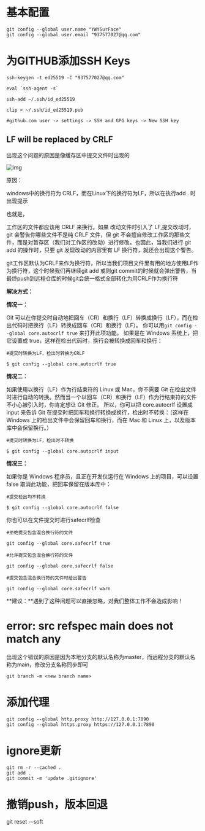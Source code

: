 

# 基本配置

```
git config --global user.name "YWYSurFace"
git config --global user.email "937577027@qq.com"
```



# 为GITHUB添加SSH Keys

```shell
ssh-keygen -t ed25519 -C "937577027@qq.com"

eval `ssh-agent -s`

ssh-add ~/.ssh/id_ed25519

clip < ~/.ssh/id_ed25519.pub

#github.com user -> settings -> SSH and GPG keys -> New SSH key
```



## LF will be replaced by CRLF

出现这个问题的原因是像缓存区中提交文件时出现的

![img](https://ywy-imgsubmit.oss-cn-shanghai.aliyuncs.com/img/20190901150758611.png)

原因：

windows中的换行符为 CRLF，而在Linux下的换行符为LF，所以在执行add . 时出现提示

也就是，

工作区的文件都应该用 CRLF 来换行。如果 改动文件时引入了 LF,提交改动时，git 会警告你哪些文件不是纯 CRLF 文件，但 git 不会擅自修改工作区的那些文件，而是对暂存区（我们对工作区的改动）进行修改。也因此，当我们进行 git add 的操作时，只要 git 发现改动的内容里有 LF 换行符，就还会出现这个警告。


git工作区默认为CRLF来作为换行符，所以当我们项目文件里有用的地方使用LF作为换行符，这个时候我们再继续git add 或则git commit的时候就会弹出警告，当最终push到远程仓库的时候git会统一格式全部转化为用CRLF作为换行符 



**解决方式：** 

**情况一：**

Git 可以在你提交时自动地把回车（CR）和换行（LF）转换成换行（LF），而在检出代码时把换行（LF）转换成回车（CR）和换行（LF）。 你可以用`git config --global core.autocrlf true` 来打开此项功能。 如果是在 Windows 系统上，把它设置成 true，这样在检出代码时，换行会被转换成回车和换行：

```
#提交时转换为LF，检出时转换为CRLF

$ git config --global core.autocrlf true
```

**情况二：**

如果使用以换行（LF）作为行结束符的 Linux 或 Mac，你不需要 Git 在检出文件时进行自动的转换。然而当一个以回车（CR）和换行（LF）作为行结束符的文件不小心被引入时，你肯定想让 Git 修正。 所以，你可以把 core.autocrlf 设置成 input 来告诉 Git 在提交时把回车和换行转换成换行，检出时不转换：（这样在 Windows 上的检出文件中会保留回车和换行，而在 Mac 和 Linux 上，以及版本库中会保留换行。）

```
#提交时转换为LF，检出时不转换

$ git config --global core.autocrlf input
```

**情况三：**

如果你是 Windows 程序员，且正在开发仅运行在 Windows 上的项目，可以设置 false 取消此功能，把回车保留在版本库中：

```
#提交检出均不转换

$ git config --global core.autocrlf false
```

你也可以在文件提交时进行safecrlf检查

```
#拒绝提交包含混合换行符的文件

git config --global core.safecrlf true   

#允许提交包含混合换行符的文件

git config --global core.safecrlf false   

#提交包含混合换行符的文件时给出警告

git config --global core.safecrlf warn
```

**建议：**遇到了这种问题可以直接忽略，对我们整体工作不会造成影响！



# error: src refspec main does not match any

出现这个错误的原因是因为本地分支的默认名称为master，而远程分支的默认名称为main，修改分支名称同步即可

```
git branch -m <new branch name>
```



# 添加代理

```
git config --global http.proxy http://127.0.0.1:7890
git config --global https.proxy https://127.0.0.1:7890
```



# ignore更新

```
git rm -r --cached . 
git add . 
git commit -m 'update .gitignore'
```



# 撤销push，版本回退

git reset --soft
